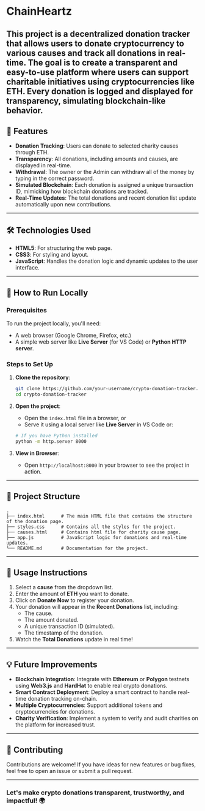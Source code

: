 # ChainHeartz
This project is a **decentralized donation tracker** that allows users to donate cryptocurrency to various causes and track all donations in real-time. The goal is to create a transparent and easy-to-use platform where users can support charitable initiatives using cryptocurrencies like ETH. Every donation is logged and displayed for transparency, simulating blockchain-like behavior.
---

## 📜 Features

- **Donation Tracking**: Users can donate to selected charity causes through ETH.
- **Transparency**: All donations, including amounts and causes, are displayed in real-time.
- **Withdrawal**: The owner or the Admin can withdraw all of the money by typing in the correct password.
- **Simulated Blockchain**: Each donation is assigned a unique transaction ID, mimicking how blockchain donations are tracked.
- **Real-Time Updates**: The total donations and recent donation list update automatically upon new contributions.

--- 

## 🛠️ Technologies Used

- **HTML5**: For structuring the web page.
- **CSS3**: For styling and layout.
- **JavaScript**: Handles the donation logic and dynamic updates to the user interface.

---

## 🚀 How to Run Locally

### Prerequisites

To run the project locally, you'll need:

- A web browser (Google Chrome, Firefox, etc.)
- A simple web server like **Live Server** (for VS Code) or **Python HTTP server**.

### Steps to Set Up

1. **Clone the repository**:
   ```bash
   git clone https://github.com/your-username/crypto-donation-tracker.git
   cd crypto-donation-tracker
   ```

2. **Open the project**:
   - Open the `index.html` file in a browser, or
   - Serve it using a local server like **Live Server** in VS Code or:
   ```bash
   # If you have Python installed
   python -m http.server 8000
   ```

3. **View in Browser**:
   - Open `http://localhost:8000` in your browser to see the project in action.

---


## 📂 Project Structure

```plaintext
.
├── index.html      # The main HTML file that contains the structure of the donation page.
├── styles.css      # Contains all the styles for the project.
├── causes.html     # Contains html file for charity cause page.
├── app.js          # JavaScript logic for donations and real-time updates.
└── README.md       # Documentation for the project.
```

---

## 🌟 Usage Instructions

1. Select a **cause** from the dropdown list.
2. Enter the amount of **ETH** you want to donate.
3. Click on **Donate Now** to register your donation.
4. Your donation will appear in the **Recent Donations** list, including:
   - The cause.
   - The amount donated.
   - A unique transaction ID (simulated).
   - The timestamp of the donation.
5. Watch the **Total Donations** update in real time!

---

## 💡 Future Improvements

- **Blockchain Integration**: Integrate with **Ethereum** or **Polygon** testnets using **Web3.js** and **HardHat** to enable real crypto donations.
- **Smart Contract Deployment**: Deploy a smart contract to handle real-time donation tracking on-chain.
- **Multiple Cryptocurrencies**: Support additional tokens and cryptocurrencies for donations.
- **Charity Verification**: Implement a system to verify and audit charities on the platform for increased trust.

---

## 🤝 Contributing

Contributions are welcome! If you have ideas for new features or bug fixes, feel free to open an issue or submit a pull request.

---

### Let's make crypto donations **transparent**, **trustworthy**, and **impactful**! 🌍
